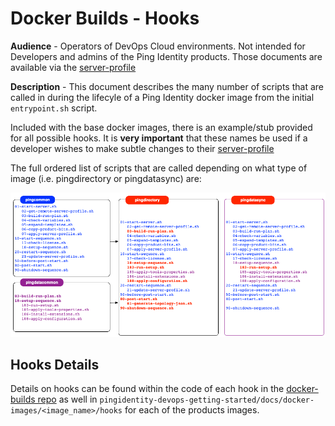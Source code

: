 # Docker Builds - Hooks

**Audience** - Operators of DevOps Cloud environments. Not intended for Developers and admins of the Ping Identity products. Those documents are available via the [server-profile](https://pingidentity-devops.gitbook.io/devops/server-profiles)

**Description** - This document describes the many number of scripts that are called in during the lifecyle of a Ping Identity docker image from the initial `entrypoint.sh` script.

Included with the base docker images, there is an example/stub provided for all possible hooks. It is **very important** that these names be used if a developer wishes to make subtle changes to their [server-profile](https://pingidentity-devops.gitbook.io/devops/server-profiles)

The full ordered list of scripts that are called depending on what type of image \(i.e. pingdirectory or pingdatasync\) are:

![](../images/DOCKER_BUILDS_HOOKS_1.png)

## Hooks Details
Details on hooks can be found within the code of each hook in the [docker-builds repo](https://github.com/pingidentity/pingidentity-docker-builds) as well in `pingidentity-devops-getting-started/docs/docker-images/<image_name>/hooks` for each of the products images. 


